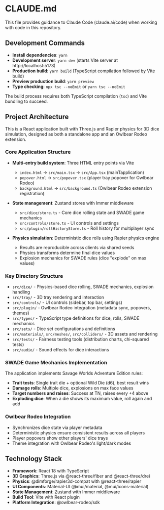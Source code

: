 # CLAUDE.md

This file provides guidance to Claude Code (claude.ai/code) when working with code in this repository.

## Development Commands

- **Install dependencies**: `yarn`
- **Development server**: `yarn dev` (starts Vite server at http://localhost:5173)
- **Production build**: `yarn build` (TypeScript compilation followed by Vite build)
- **Preview production build**: `yarn preview`
- **Type checking**: `npx tsc --noEmit` or `yarn tsc --noEmit`

The build process requires both TypeScript compilation (`tsc`) and Vite bundling to succeed.

## Project Architecture

This is a React application built with Three.js and Rapier physics for 3D dice simulation, designed as both a standalone app and an Owlbear Rodeo extension.

### Core Application Structure

- **Multi-entry build system**: Three HTML entry points via Vite
  - `index.html` → `src/main.tsx` → `src/App.tsx` (mainTapplication)
  - `popover.html` → `src/popover.tsx` (player tray popover for Owlbear Rodeo)  
  - `background.html` → `src/background.ts` (Owlbear Rodeo extension registration)

- **State management**: Zustand stores with Immer middleware
  - `src/dice/store.ts` - Core dice rolling state and SWADE game mechanics
  - `src/controls/store.ts` - UI controls and settings
  - `src/plugin/rollHistoryStore.ts` - Roll history for multiplayer sync

- **Physics simulation**: Deterministic dice rolls using Rapier physics engine
  - Results are reproducible across clients via shared seeds
  - Physics transforms determine final dice values
  - Explosion mechanics for SWADE rules (dice "explode" on max values)

### Key Directory Structure

- `src/dice/` - Physics-based dice rolling, SWADE mechanics, explosion handling
- `src/tray/` - 3D tray rendering and interaction
- `src/controls/` - UI controls (sidebar, top bar, settings)
- `src/plugin/` - Owlbear Rodeo integration (metadata sync, popovers, themes)
- `src/types/` - TypeScript type definitions for dice, rolls, SWADE mechanics
- `src/sets/` - Dice set configurations and definitions
- `src/materials/`, `src/meshes/`, `src/colliders/` - 3D assets and rendering
- `src/tests/` - Fairness testing tools (distribution charts, chi-squared tests)
- `src/audio/` - Sound effects for dice interactions

### SWADE Game Mechanics Implementation

The application implements Savage Worlds Adventure Edition rules:
- **Trait tests**: Single trait die + optional Wild Die (d6), best result wins
- **Damage rolls**: Multiple dice, explosions on max face values
- **Target numbers and raises**: Success at TN, raises every +4 above
- **Exploding dice**: When a die shows its maximum value, roll again and add

### Owlbear Rodeo Integration

- Synchronizes dice state via player metadata
- Deterministic physics ensure consistent results across all players
- Player popovers show other players' dice trays
- Theme integration with Owlbear Rodeo's light/dark modes

## Technology Stack

- **Framework**: React 18 with TypeScript
- **3D Graphics**: Three.js via @react-three/fiber and @react-three/drei  
- **Physics**: @dimforge/rapier3d-compat with @react-three/rapier
- **UI Components**: Material-UI (@mui/material, @mui/icons-material)
- **State Management**: Zustand with Immer middleware
- **Build Tool**: Vite with React plugin
- **Platform Integration**: @owlbear-rodeo/sdk